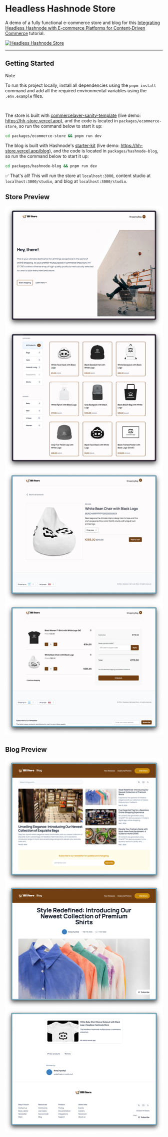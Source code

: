 # Headless Hashnode Store

A demo of a fully functional e-commerce store and blog for this [Integrating Headless Hashnode with E-commerce Platforms for Content-Driven Commerce](https://hashnode.com/blog/integrating-hashnode-headless-cms-with-ecommerce-platforms-for-content-driven-commerce) tutorial.

[![Headless Hashnode Store](./images/preview.jpg)](https://hashnode.com/headless?utm_source=bolajiayodeji)

---

## Getting Started

> [!NOTE]
> 
> To run this project locally, install all dependencies using the `pnpm install` command and add all the required environmental variables using the `.env.example` files.

<br />

The store is built with [commercelayer-sanity-template](https://github.com/commercelayer/commercelayer-sanity-template) (live demo: <https://hh-store.vercel.app>), and the code is located in `packages/ecommerce-store`, so run the command below to start it up:

```bash
cd packages/ecommerce-store && pnpm run dev
```

The blog is built with Hashnode's [starter-kit](https://github.com/Hashnode/starter-kit) (live demo: <https://hh-store.vercel.app/blog>), and the code is located in `packages/hashnode-blog`, so run the command below to start it up:

```bash
cd packages/hashnode-blog && pnpm run dev
```

✅ That's all! This will run the store at `localhost:3000`, content studio at `localhost:3000/studio`, and blog at `localhost:3000/studio`.

## Store Preview

![](./images/demo-1.png)
![](./images/demo-2.png)
![](./images/demo-3.png)
![](./images/demo-4.png)

## Blog Preview

![](./images/demo-5.png)
![](./images/demo-6.png)
![](./images/demo-7.png)
